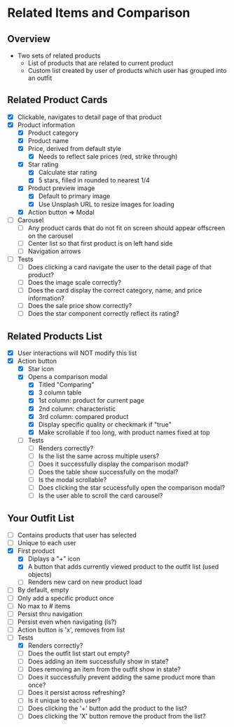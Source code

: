 # Related Items and Comparison
## Overview
- Two sets of related products
  - List of products that are related to current product
  - Custom list created by user of products which user has grouped into an outfit

## Related Product Cards
- [x] Clickable, navigates to detail page of that product
- [x] Product information
  - [x] Product category
  - [x] Product name
  - [x] Price, derived from default style
    - [x] Needs to reflect sale prices (red, strike through)
  - [x] Star rating
    - [x] Calculate star rating
    - [x] 5 stars, filled in rounded to nearest 1/4
  - [x] Product preview image
    - [x] Default to primary image
    - [x] Use Unsplash URL to resize images for loading
  - [x] Action button => Modal
- [ ] Carousel
  - [ ] Any product cards that do not fit on screen should appear offscreen on the carousel
  - [ ] Center list so that first product is on left hand side
  - [ ] Navigation arrows
- [ ] Tests
  - [ ] Does clicking a card navigate the user to the detail page of that product?
  - [ ] Does the image scale correctly?
  - [ ] Does the card display the correct category, name, and price information?
  - [ ] Does the sale price show correctly?
  - [ ] Does the star component correctly reflect its rating?

## Related Products List
- [x] User interactions will NOT modify this list
- [x] Action button
  - [x] Star icon
  - [x] Opens a comparison modal
    - [x] Titled "Comparing"
    - [x] 3 column table
    - [x] 1st column: product for current page
    - [x] 2nd column: characteristic
    - [x] 3rd column: compared product
    - [x] Display specific quality or checkmark if "true"
    - [x] Make scrollable if too long, with product names fixed at top
  - [ ] Tests
    - [ ] Renders correctly?
    - [ ] Is the list the same across multiple users?
    - [ ] Does it successfully display the comparison modal?
    - [ ] Does the table show successfully on the modal?
    - [ ] Is the modal scrollable?
    - [ ] Does clicking the star scucessfully open the comparison modal?
    - [ ] Is the user able to scroll the card carousel?

## Your Outfit List
- [ ] Contains products that user has selected
- [ ] Unique to each user
- [x] First product
  - [x] Diplays a "+" icon
  - [x] A button that adds currently viewed product to the outfit list (used objects)
  - [ ] Renders new card on new product load
- [ ] By default, empty
- [ ] Only add a specific product once
- [ ] No max to # items
- [ ] Persist thru navigation
- [ ] Persist even when navigating (ls?)
- [ ] Action button is 'x', removes from list
- [ ] Tests
  - [x] Renders correctly?
  - [ ] Does the outfit list start out empty?
  - [ ] Does adding an item successfully show in state?
  - [ ] Does removing an item from the outfit show in state?
  - [ ] Does it successfully prevent adding the same product more than once?
  - [ ] Does it persist across refreshing?
  - [ ] Is it unique to each user?
  - [ ] Does clicking the '+' button add the product to the list?
  - [ ] Does clicking the 'X' button remove the product from the list?